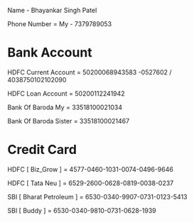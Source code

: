 Name - Bhayankar Singh Patel

Phone Number = My - 7379789053

# Bank Account

HDFC Current Account = 50200068943583 -0527602 / 4038750102102090

HDFC Loan Account = 50200112241942

Bank Of Baroda My = 33518100021034

Bank Of Baroda Sister = 33518100021467

# Credit Card

HDFC [ Biz_Grow ] = 4577-0460-1031-0074-0496-9646

HDFC [ Tata Neu ] = 6529-2600-0628-0819-0038-0237

SBI [ Bharat Petroleum ] = 6530-0340-9907-0731-0123-5413

SBI [ Buddy ] = 6530-0340-9810-0731-0628-1939
